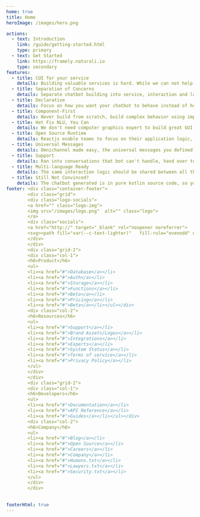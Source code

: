 ```yaml
---
home: true
title: Home
heroImage: /images/hero.png

actions:
  - text: Introduction
    link: /guide/getting-started.html
    type: primary
  - text: Get Started
    link: https://framely.naturali.io
    type: secondary
features:
  - title: CUI for your service
    details: Building valuable services is hard. While we can not help with that, we can make building conversational user interface a lot easier.
  - title: Separation of Concerns
    details: Separate chatbot building into service, interaction and language perception, so different aspects can be handled by different people.
  - title: Declarative
    details: Focus on how you want your chatbot to behave instead of how such behavior should be implemented imperatively, you got Framely for that. 
  - title: Component-First
    details: Never build from scratch, build complex behavior using imported components so your chatbot can automatically improve with each update.
  - title: Hot Fix NLU, You Can 
    details: We don't need computer graphics expert to build great GUI application, regular engineering team should be able to build effective CUI and fix it.
  - title: Open Source Runtime
    details: Reactjs enable teams to focus on their application logic, instead of reinventing GUI wheels. Framely is doing the same for chatbot. 
  - title: Universal Messages
    details: Omnichannel made easy, the universal messages you defined once will get automatically translated into native message for each channel.  
  - title: Support 
    details: Ran into conversations that bot can't handle, hand over to live agent with easy. We support integration with any contact center software.
  - title: Multi-language Ready
    details: The same interaction logic should be shared between all the different languages, so that you can use people with entirely different skillsets for this. 
  - title: Still Not Convinced?
    details: The chatbot generated is in pure kotlin source code, so you can integrate just about any functionality java/kotlin ecosystem has to offer.
footer: <div class="container-footer">
        <div class="grid">
        <div class="logo-socials">
        <a href="" class="logo-img">
        <img src="/images/logo.png"  alt="" class="logo">
        </a>
        <div class="socials">
        <a href="http://" target="_blank" rel="noopener noreferrer">
        <svg><path fill="var(--c-text-lighter)"   fill-rule="evenodd" d="M12 2C6.477 2 2 6.484 2 12.017c0 4.425 2.865 8.18 6.839 9.504.5.092.682-.217.682-.483 0-.237-.008-.868-.013-1.703-2.782.605-3.369-1.343-3.369-1.343-.454-1.158-1.11-1.466-1.11-1.466-.908-.62.069-.608.069-.608 1.003.07 1.531 1.032 1.531 1.032.892 1.53 2.341 1.088 2.91.832.092-.647.35-1.088.636-1.338-2.22-.253-4.555-1.113-4.555-4.951 0-1.093.39-1.988 1.029-2.688-.103-.253-.446-1.272.098-2.65 0 0 .84-.27 2.75 1.026A9.564 9.564 0 0112 6.844c.85.004 1.705.115 2.504.337 1.909-1.296 2.747-1.027 2.747-1.027.546 1.379.202 2.398.1 2.651.64.7 1.028 1.595 1.028 2.688 0 3.848-2.339 4.695-4.566 4.943.359.309.678.92.678 1.855 0 1.338-.012 2.419-.012 2.747 0 .268.18.58.688.482A10.019 10.019 0 0022 12.017C22 6.484 17.522 2 12 2z"clip-rule="evenodd"></path></svg></a>
        </div>
        </div>
        <div class="grid-2">
        <div class="col-1">
        <h6>Product</h6>
        <ul>
        <li><a href="#">Database</a></li>
        <li><a href="#">Auth</a></li>
        <li><a href="#">Storage</a></li>
        <li><a href="#">Functions</a></li>
        <li><a href="#">Beta</a></li>
        <li><a href="#">Pricing</a></li>
        <li><a href="#">Beta</a></li></ul></div>
        <div class="col-2">
        <h6>Resources</h6>
        <ul>
        <li><a href="#">Support</a></li>
        <li><a href="#">Brand Assets/Logos</a></li>
        <li><a href="#">Integrations</a></li>
        <li><a href="#">Experts</a></li>
        <li><a href="#">System Status</a></li>
        <li><a href="#">Terms of service</a></li>
        <li><a href="#">Privacy Policy</a></li>
        </ul>
        </div>
        </div>
        <div class="grid-2">
        <div class="col-1">
        <h6>Developers</h6>
        <ul>
        <li><a href="#">Documentation</a></li>
        <li><a href="#">API Reference</a></li>
        <li><a href="#">Guides</a></li></ul></div>
        <div class="col-2">
        <h6>Company</h6>
        <ul>
        <li><a href="#">Blog</a></li>
        <li><a href="#">Open Source</a></li>
        <li><a href="#">Careers</a></li>
        <li><a href="#">Company</a></li>
        <li><a href="#">Humans.txt</a></li>
        <li><a href="#">Lawyers.txt</a></li>
        <li><a href="#">Security.txt</a></li>
        </ul>
        </div>
        </div>
        
        
footerHtml: true 
---
```




